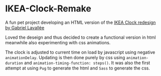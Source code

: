# IKEA-Clock-Remake
A fun pet project developing an HTML version of the [IKEA Clock redesign by Gabriel Lavallée](https://www.designspiration.com/save/1294284022154/)

Loved the deseign and thus decided to create a functional version in html meanwhile also experimenting with css animations. 

The clock is adjusted to current time on load by javascript using negative `animationDelay`. Updating is then done purely by css using `animation-duration` and `animation-timing-function: steps()`. It was also the first attempt at using `Pug` to generate the html and `Sass` to generate the css.
